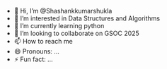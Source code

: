 - 👋 Hi, I’m @Shashankkumarshukla
- 👀 I’m interested in Data Structures and Algorithms
- 🌱 I’m currently learning python
- 💞️ I’m looking to collaborate on GSOC 2025
- 📫 How to reach me 
- 😄 Pronouns: ...
- ⚡ Fun fact: ...

<!---
Shashankkumarshukla/Shashankkumarshukla is a ✨ special ✨ repository because its `README.md` (this file) appears on your GitHub profile.
You can click the Preview link to take a look at your changes.
--->
